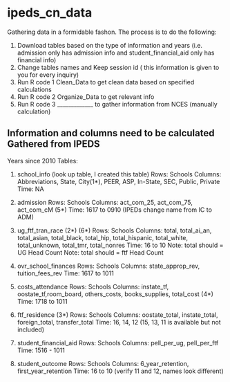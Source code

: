 # ipeds_cn_data
Gathering data in a formidable fashon. The process is to do the following:
1. Download tables based on the type of information and years (i.e. admission only has admission info and student_financial_aid only has 
financial info) 
2. Change tables names and Keep session id ( this information is given to you for every inquiry)
3. Run R code 1 Clean_Data to get clean data based on specified calculations
4. Run R code 2 Organize_Data to get relevant info 
5. Run R code 3 _____________ to gather information from NCES (manually calculation)


## Information and columns need to be calculated Gathered from IPEDS


Years since 2010
Tables:
1. school_info (look up table, I created this table)
   Rows: Schools
   Columns: Abbreviations, State, City(1*), PEER, ASP, In-State, SEC, Public, Private
   Time: NA

2. admission
   Rows: Schools
   Columns: act_com_25, act_com_75, act_com_cM (5*)
   Time: 1617 to 0910 (IPEDs change name from IC to ADM)
 
3. ug_ftf_tran_race (2*) (6*) 
   Rows: Schools
   Columns: total, total_ai_an, total_asian, total_black, total_hip, total_hispanic, total_white, total_unknown, total_tmr, total_nonres
   Time: 16 to 10
Note: total should = UG Head Count
Note: total should = ftf Head Count

4. ovr_school_finances
   Rows: Schools
   Columns: state_approp_rev, tuition_fees_rev 
   Time: 1617 to 1011

5. costs_attendance
   Rows: Schools
   Columns: instate_tf, oostate_tf,room_board, others_costs, books_supplies, total_cost (4*)
   Time: 1718 to 1011

6. ftf_residence (3*)
   Rows: Schools
   Columns: oostate_total, instate_total, foreign_total, transfer_total 
   Time: 16, 14, 12 (15, 13, 11 is available but not included)

7. student_financial_aid
   Rows: Schools
   Columns: pell_per_ug, pell_per_ftf 
   Time: 1516 - 1011

8. student_outcome
   Rows: Schools
   Columns: 6_year_retention, first_year_retention
   Time: 16 to 10 (verify 11 and 12, names look different)

